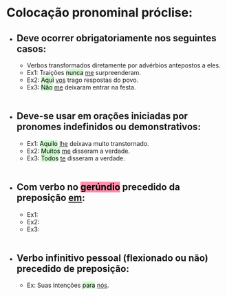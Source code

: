 # Colocação pronominal próclise:
- ## Deve ocorrer obrigatoriamente nos seguintes casos:
    - Verbos transformados diretamente por advérbios antepostos a eles.
    - Ex1: Traições <mark style="background: #BBFABBA6;">nunca</mark> <u>me</u> surpreenderam.
    - Ex2: <mark style="background: #BBFABBA6;">Aqui</mark> <u>vos</u> trago respostas do povo.
    - Ex3: <mark style="background: #BBFABBA6;">Não</mark> <u>me</u> deixaram entrar na festa.<br><br>
- ## Deve-se usar em orações iniciadas por pronomes **indefinidos** ou **demonstrativos**:
    - Ex1: <mark style="background: #BBFABBA6;">Aquilo</mark> <u>lhe</u> deixava muito transtornado.
    - Ex2: <mark style="background: #BBFABBA6;">Muitos</mark> <u>me</u> disseram a verdade.
    - Ex3: <mark style="background: #BBFABBA6;">Todos</mark> <u>te</u> disseram a verdade.<br><br>
- ## Com verbo no <mark style="background: #FF5582A6;">gerúndio</mark> precedido da preposição <u><strong>em</strong></u>:
    - Ex1:
    - Ex2:
    - Ex3:<br><br>
- ## Verbo infinitivo pessoal (flexionado ou não) precedido de preposição:
    - Ex: Suas intenções <mark style="background: #BBFABBA6;">para</mark> <u>nós</u>.